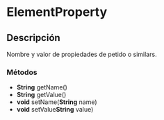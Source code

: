 # ElementProperty

## Descripción

Nombre y valor de propiedades de petido o similars.

### Métodos

- **String** getName()
- **String** getValue()
- **void** setName(**String** name)
- **void** setValue**String** value)
